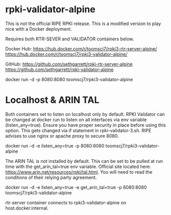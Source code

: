 
# rpki-validator-alpine

This is not the official RIPE RPKI release.  This is a modified version to play nice with a Docker deployment.  

Requires both RTR-SEVER and VALIDATOR containers below.  

Docker Hub:
https://hub.docker.com/r/toomscj7/rpki3-rtr-server-alpine/
https://hub.docker.com/r/toomscj7/rpki3-validator-alpine/
 
GitHub:
https://github.com/sethgarrett/rpki-rtr-server-alpine
https://github.com/sethgarrett/rpki-validator-alpine

docker run -d -p 8080:8080 toomscj7/rpki3-validator-alpine

# Localhost & ARIN TAL
Both containers set to listen on localhost only by default. RPKI Validator can be changed at docker run to listen on all interfaces via env variable (listen_any=true).  Ensure you have proper security in place before using this option.  This gets changed via if statement in rpki-validator-3.sh.  RIPE advises to use nginx or apache proxy to secure 8080.  

docker run -d -e listen_any=true -p 8080:8080 toomscj7/rpki3-validator-alpine

The ARIN TAL is not installed by default.  This can be set to be pulled at run time with the get_arin_tal=true env variable.  Official site located here: https://www.arin.net/resources/rpki/tal.html.  You will need to read the conditions of their relying party agreement.  

docker run -d -e listen_any=true -e get_arin_tal=true -p 8080:8080 toomscj7/rpki3-validator-alpine

rtr-server container connects to rpki3-validator-alpine on host.docker.internal.  
